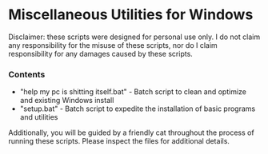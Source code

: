 # Miscellaneous Utilities for Windows
Disclaimer: these scripts were designed for personal use only. I do not claim any responsibility for the misuse of these scripts, nor do I claim responsibility for any damages caused by these scripts.

### Contents
- "help my pc is shitting itself.bat" - Batch script to clean and optimize and existing Windows install
- "setup.bat" - Batch script to expedite the installation of basic programs and utilities 

Additionally, you will be guided by a friendly cat throughout the process of running these scripts. Please inspect the files for additional details.